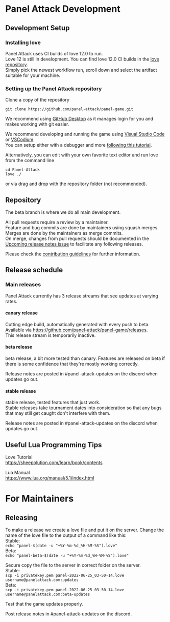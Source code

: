 # Panel Attack Development

## Development Setup

### Installing love

Panel Attack uses CI builds of love 12.0 to run.  
Love 12 is still in development. You can find love 12.0 CI builds in the [love repository](https://github.com/love2d/love/actions/workflows/main.yml).  
Simply pick the newest workflow run, scroll down and select the artifact suitable for your machine.

### Setting up the Panel Attack repository

Clone a copy of the repository  
```
git clone https://github.com/panel-attack/panel-game.git
```  
We recommend using [GitHub Desktop](https://desktop.github.com) as it manages login for you and makes working with git easier.
  
We recommend developing and running the game using [Visual Studio Code](https://code.visualstudio.com/) or [VSCodium](https://vscodium.com/).  
You can setup either with a debugger and more [following this tutorial](https://sheepolution.com/learn/book/bonus/vscode).

Alternatively, you can edit with your own favorite text editor and run love from the command line

```
cd Panel-Attack
love ./
```

or via drag and drop with the repository folder (not recommended).


## Repository

The beta branch is where we do all main development.  

All pull requests require a review by a maintainer.  
Feature and bug commits are done by maintainers using squash merges.  
Merges are done by the maintainers as merge commits.  
On merge, changes from pull requests should be documented in the [Upcoming release notes issue](https://github.com/panel-attack/panel-game/issues/382) to facilitate any following releases.

Please check the [contribution guidelines](CONTRIBUTING.md) for further information.

## Release schedule

### Main releases
Panel Attack currently has 3 release streams that see updates at varying rates.

#### canary release
Cutting edge build, automatically generated with every push to beta.  
Available via https://github.com/panel-attack/panel-game/releases.  
This release stream is temporarily inactive.

#### beta release
beta release, a bit more tested than canary.
Features are released on beta if there is some confidence that they're mostly working correctly.

Release notes are posted in #panel-attack-updates on the discord when updates go out.

#### stable release
stable release, tested features that just work.  
Stable releases take tournament dates into consideration so that any bugs that may still get caught don't interfere with them.  

Release notes are posted in #panel-attack-updates on the discord when updates go out.

## Useful Lua Programming Tips

Love Tutorial  
https://sheepolution.com/learn/book/contents

Lua Manual  
https://www.lua.org/manual/5.1/index.html  


# For Maintainers

## Releasing

To make a release we create a love file and put it on the server. Change the name of the love file to the output of a command like this:  
    Stable:  
        `echo "panel-$(date -u "+%Y-%m-%d_%H-%M-%S").love"`  
    Beta:  
        `echo "panel-beta-$(date -u "+%Y-%m-%d_%H-%M-%S").love"`  

Secure copy the file to the server in correct folder on the server.  
    Stable:  
        `scp -i privatekey.pem panel-2022-06-25_03-50-14.love username@panelattack.com:updates`  
    Beta:  
        `scp -i privatekey.pem panel-2022-06-25_03-50-14.love username@panelattack.com:beta-updates`  

Test that the game updates properly.  

Post release notes in #panel-attack-updates on the discord.
